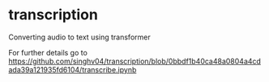 # transcription
Converting audio to text using transformer

For further details go to https://github.com/singhv04/transcription/blob/0bbdf1b40ca48a0804a4cdada39a121935fd6104/transcribe.ipynb
